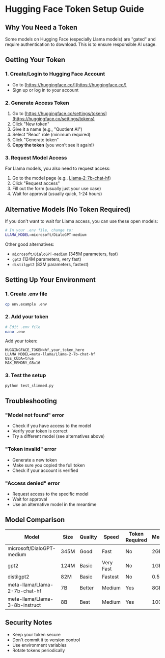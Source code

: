 # Hugging Face Token Setup Guide

## Why You Need a Token

Some models on Hugging Face (especially Llama models) are "gated" and require authentication to download. This is to ensure responsible AI usage.

## Getting Your Token

### 1. Create/Login to Hugging Face Account
- Go to [https://huggingface.co/](https://huggingface.co/)
- Sign up or log in to your account

### 2. Generate Access Token
1. Go to [https://huggingface.co/settings/tokens](https://huggingface.co/settings/tokens)
2. Click "New token"
3. Give it a name (e.g., "Quotient AI")
4. Select "Read" role (minimum required)
5. Click "Generate token"
6. **Copy the token** (you won't see it again!)

### 3. Request Model Access
For Llama models, you also need to request access:

1. Go to the model page (e.g., [Llama-2-7b-chat-hf](https://huggingface.co/meta-llama/Llama-2-7b-chat-hf))
2. Click "Request access"
3. Fill out the form (usually just your use case)
4. Wait for approval (usually quick, 1-24 hours)

## Alternative Models (No Token Required)

If you don't want to wait for Llama access, you can use these open models:

```bash
# In your .env file, change to:
LLAMA_MODEL=microsoft/DialoGPT-medium
```

Other good alternatives:
- `microsoft/DialoGPT-medium` (345M parameters, fast)
- `gpt2` (124M parameters, very fast)
- `distilgpt2` (82M parameters, fastest)

## Setting Up Your Environment

### 1. Create .env file
```bash
cp env.example .env
```

### 2. Add your token
```bash
# Edit .env file
nano .env
```

Add your token:
```env
HUGGINGFACE_TOKEN=hf_your_token_here
LLAMA_MODEL=meta-llama/Llama-2-7b-chat-hf
USE_CUDA=true
MAX_MEMORY_GB=16
```

### 3. Test the setup
```bash
python test_slimmed.py
```

## Troubleshooting

### "Model not found" error
- Check if you have access to the model
- Verify your token is correct
- Try a different model (see alternatives above)

### "Token invalid" error
- Generate a new token
- Make sure you copied the full token
- Check if your account is verified

### "Access denied" error
- Request access to the specific model
- Wait for approval
- Use an alternative model in the meantime

## Model Comparison

| Model | Size | Quality | Speed | Token Required | Memory |
|-------|------|---------|-------|----------------|--------|
| microsoft/DialoGPT-medium | 345M | Good | Fast | No | 2GB |
| gpt2 | 124M | Basic | Very Fast | No | 1GB |
| distilgpt2 | 82M | Basic | Fastest | No | 0.5GB |
| meta-llama/Llama-2-7b-chat-hf | 7B | Better | Medium | Yes | 8GB |
| meta-llama/Llama-3-8b-instruct | 8B | Best | Medium | Yes | 10GB |

## Security Notes

- Keep your token secure
- Don't commit it to version control
- Use environment variables
- Rotate tokens periodically 